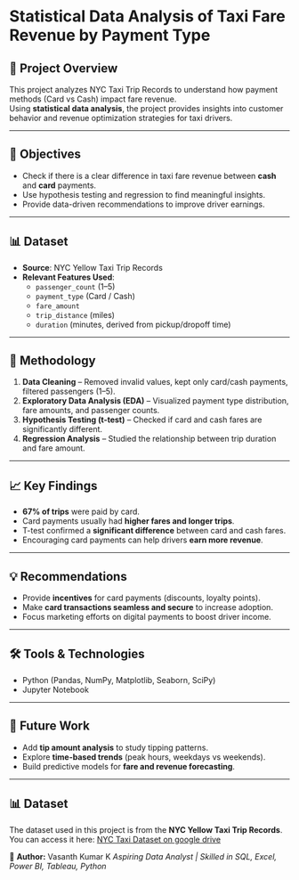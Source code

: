  # Statistical Data Analysis of Taxi Fare Revenue by Payment Type

## 📌 Project Overview
This project analyzes NYC Taxi Trip Records to understand how payment methods (Card vs Cash) impact fare revenue.  
Using **statistical data analysis**, the project provides insights into customer behavior and revenue optimization strategies for taxi drivers.  

---

## 🎯 Objectives
- Check if there is a clear difference in taxi fare revenue between **cash** and **card** payments.  
- Use hypothesis testing and regression to find meaningful insights.  
- Provide data-driven recommendations to improve driver earnings.  

---

## 📊 Dataset
- **Source**: NYC Yellow Taxi Trip Records  
- **Relevant Features Used**:  
  - `passenger_count` (1–5)  
  - `payment_type` (Card / Cash)  
  - `fare_amount`  
  - `trip_distance` (miles)  
  - `duration` (minutes, derived from pickup/dropoff time)  

---

## 🔎 Methodology
1. **Data Cleaning** – Removed invalid values, kept only card/cash payments, filtered passengers (1–5).  
2. **Exploratory Data Analysis (EDA)** – Visualized payment type distribution, fare amounts, and passenger counts.  
3. **Hypothesis Testing (t-test)** – Checked if card and cash fares are significantly different.  
4. **Regression Analysis** – Studied the relationship between trip duration and fare amount.  

---

## 📈 Key Findings
- **67% of trips** were paid by card.  
- Card payments usually had **higher fares and longer trips**.  
- T-test confirmed a **significant difference** between card and cash fares.  
- Encouraging card payments can help drivers **earn more revenue**.  

---

## 💡 Recommendations
- Provide **incentives** for card payments (discounts, loyalty points).  
- Make **card transactions seamless and secure** to increase adoption.  
- Focus marketing efforts on digital payments to boost driver income.  

---

## 🛠️ Tools & Technologies
- Python (Pandas, NumPy, Matplotlib, Seaborn, SciPy)  
- Jupyter Notebook  

---

## 🚀 Future Work
- Add **tip amount analysis** to study tipping patterns.  
- Explore **time-based trends** (peak hours, weekdays vs weekends).  
- Build predictive models for **fare and revenue forecasting**.  

---

## 📊 Dataset
The dataset used in this project is from the **NYC Yellow Taxi Trip Records**.  
You can access it here: [NYC Taxi Dataset on google drive](https://drive.google.com/file/d/10r_g-JSBOK1GbMJtS5X9haX9d3LDozpe/view?usp=sharing)

👤 **Author:** Vasanth Kumar K
_Aspiring Data Analyst | Skilled in SQL, Excel, Power BI, Tableau, Python_  

